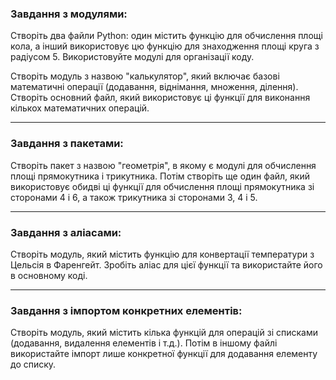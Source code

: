 ### Завдання з модулями:
Створіть два файли Python: один містить функцію для обчислення площі кола, а інший використовує цю функцію для знаходження площі круга з радіусом 5. Використовуйте модулі для організації коду. 

Створіть модуль з назвою "калькулятор", який включає базові математичні операції (додавання, віднімання, множення, ділення). Створіть основний файл, який використовує ці функції для виконання кількох математичних операцій.

****
### Завдання з пакетами: 
Створіть пакет з назвою "геометрія", в якому є модулі для обчислення площі прямокутника і трикутника. Потім створіть ще один файл, який використовує обидві ці функції для обчислення площі прямокутника зі сторонами 4 і 6, а також трикутника зі сторонами 3, 4 і 5.

****
### Завдання з аліасами: 
Створіть модуль, який містить функцію для конвертації температури з Цельсія в Фаренгейт. Зробіть аліас для цієї функції та використайте його в основному коді.

****
### Завдання з імпортом конкретних елементів:
Створіть модуль, який містить кілька функцій для операцій зі списками (додавання, видалення елементів і т.д.). Потім в іншому файлі використайте імпорт лише конкретної функції для додавання елементу до списку.
